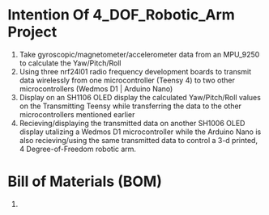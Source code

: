 # Intention Of 4_DOF_Robotic_Arm Project
1. Take gyroscopic/magnetometer/accelerometer data from an MPU_9250 to calculate the Yaw/Pitch/Roll
2. Using three nrf24l01 radio frequency development boards to transmit data wirelessly from one microcontroller (Teensy 4) to two other microcontrollers (Wedmos D1 | Arduino Nano)
3. Display on an SH1106 OLED display the calculated Yaw/Pitch/Roll values on the Transmitting Teensy while transferring the data to the other microcontrollers mentioned earlier
4. Recieving/displaying the transmitted data on another SH1006 OLED display utalizing a Wedmos D1 microcontroller while the Arduino Nano is also recieving/using the same transmitted data to control a 3-d printed, 4 Degree-of-Freedom robotic arm.

# Bill of Materials (BOM)
1. 
